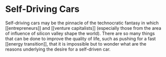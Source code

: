 # Self-Driving Cars

Self-driving cars may be the pinnacle of the technocratic fantasy in which [[entrepreneurs]] and [[venture capitalists]] (especially those from the area of influence of silicon valley shape the world). There are so many things that can be done to improve the quality of life, such as pushing for a fast [[energy transition]], that it is impossible but to wonder what are the reasons underlying the desire for a self-driven car. 

